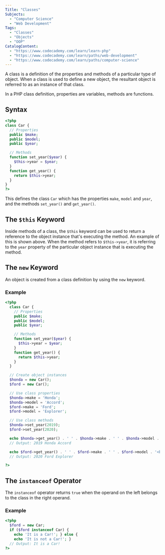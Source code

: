 ```yaml
---
Title: "Classes"
Subjects:
  - "Computer Science"
  - "Web Development"
Tags: 
  - "Classes"
  - "Objects"
  - "OOP"
CatalogContent:
  - "https://www.codecademy.com/learn/learn-php"
  - "https://www.codecademy.com/learn/paths/web-development"
  - "https://www.codecademy.com/learn/paths/computer-science"
---
```

A class is a definition of the properties and methods of a particular type of object.
When a class is used to define a new object, the resultant object is referred to as an instance of that class.

In a PHP class definition, properties are variables, methods are functions.

## Syntax

```php
<?php
class Car {
  // Properties
  public $make;
  public $model;
  public $year;

  // Methods
  function set_year($year) {
    $this->year = $year;
  }
  function get_year() {
    return $this->year;
  }
}
?>
```

This defines the class `Car` which has the properties `make`, `model` and `year`, and the methods `set_year()` and `get_year()`.

## The `$this` Keyword

Inside methods of a class, the `$this` keyword can be used to return a reference to the object instance that's executing the method. An example of this is shown above.
When the method refers to `$this->year`, it is referring to the `year` property of the particular object instance that is executing the method.

## The `new` Keyword

An object is created from a class definition by using the `new` keyword.

### Example

```php
<?php
  class Car {
    // Properties
    public $make;
    public $model;
    public $year;

    // Methods
    function set_year($year) {
      $this->year = $year;
    }
    function get_year() {
      return $this->year;
    }
  }

  // Create object instances
  $honda = new Car();
  $ford = new Car();

  // Use class properties
  $honda->make = 'Honda';
  $honda->model = 'Accord';
  $ford->make = 'Ford';
  $ford->model = 'Explorer';

  // Use class methods
  $honda->set_year(2019);
  $ford->set_year(2020);

  echo $honda->get_year() . ' ' . $honda->make . ' ' . $honda->model . '<br/>';
  // Output: 2019 Honda Accord

  echo $ford->get_year() . ' ' . $ford->make . ' ' . $ford->model . '<br/>';
  // Output: 2020 Ford Explorer

?>
```

## The `instanceof` Operator

The `instanceof` operator returns `true` when the operand on the left belongs to the class in the right operand.

### Example

```php
<?php
  $ford = new Car;
  if ($ford instanceof Car) {
    echo 'It is a Car!'; } else {
    echo 'It is not a Car!'; }
  // Output: It is a Car!
?>
```

